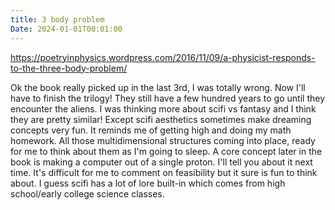 ```yaml
---
title: 3 body problem
Date: 2024-01-01T00:01:00
---
```


https://poetryinphysics.wordpress.com/2016/11/09/a-physicist-responds-to-the-three-body-problem/

Ok the book really picked up in the last 3rd, I was totally wrong. Now I'll have to finish the trilogy! They still have a few hundred years to go until they encounter the aliens. 
I was thinking more about scifi vs fantasy and I think they are pretty similar! Except scifi aesthetics sometimes make dreaming concepts very fun. It reminds me of getting high and doing my math homework. All those multidimensional structures coming into place, ready for me to think about them as I'm going to sleep.
A core concept later in the book is making a computer out of a single proton. I'll tell you about it next time. It's difficult for me to comment on feasibility but it sure is fun to think about. 
I guess scifi has a lot of lore built-in which comes from high school/early college science classes.